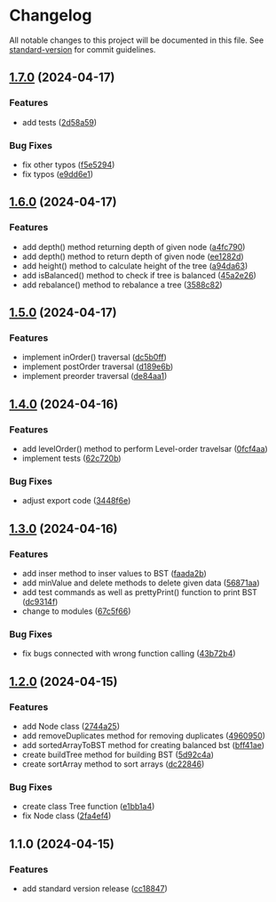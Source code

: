 # Changelog

All notable changes to this project will be documented in this file. See [standard-version](https://github.com/conventional-changelog/standard-version) for commit guidelines.

## [1.7.0](https://github.com/adammmusial/balanced-binary-search-tree/compare/v1.6.0...v1.7.0) (2024-04-17)


### Features

* add tests ([2d58a59](https://github.com/adammmusial/balanced-binary-search-tree/commit/2d58a59d001ac5fa5e2bd7bce389a2e736cfba99))


### Bug Fixes

* fix other typos ([f5e5294](https://github.com/adammmusial/balanced-binary-search-tree/commit/f5e52943763f56a3133ac509e21b5e0116975375))
* fix typos ([e9dd6e1](https://github.com/adammmusial/balanced-binary-search-tree/commit/e9dd6e175be6c918d5138bcc59fc5c9a7c044b04))

## [1.6.0](https://github.com/adammmusial/balanced-binary-search-tree/compare/v1.5.0...v1.6.0) (2024-04-17)


### Features

* add depth() method returning depth of given node ([a4fc790](https://github.com/adammmusial/balanced-binary-search-tree/commit/a4fc790a63531add29ab8370962dfd6336963e3b))
* add depth() method to return depth of given node ([ee1282d](https://github.com/adammmusial/balanced-binary-search-tree/commit/ee1282d79c4e31d2a5e3ca0c110a8e3165f464e1))
* add height() method to calculate height of the tree ([a94da63](https://github.com/adammmusial/balanced-binary-search-tree/commit/a94da631fb2f03d8642cdc26d9158bdfd1bbd27c))
* add isBalanced() method to check if tree is balanced ([45a2e26](https://github.com/adammmusial/balanced-binary-search-tree/commit/45a2e26fbe205f8ec5937d3361851851032831ec))
* add rebalance() method to rebalance a tree ([3588c82](https://github.com/adammmusial/balanced-binary-search-tree/commit/3588c82ba6cca9b95c10838b8383b4ef79e5b666))

## [1.5.0](https://github.com/adammmusial/balanced-binary-search-tree/compare/v1.4.0...v1.5.0) (2024-04-17)


### Features

* implement inOrder() traversal ([dc5b0ff](https://github.com/adammmusial/balanced-binary-search-tree/commit/dc5b0ff2df5bf702d81ace944d9f71ce35e41c54))
* implement postOrder traversal ([d189e6b](https://github.com/adammmusial/balanced-binary-search-tree/commit/d189e6b592506058e1c46cf314951ad9060a006b))
* implement preorder traversal ([de84aa1](https://github.com/adammmusial/balanced-binary-search-tree/commit/de84aa198cbcd8ad38c7ca05c4cd8d4a8fb7f917))

## [1.4.0](https://github.com/adammmusial/balanced-binary-search-tree/compare/v1.3.0...v1.4.0) (2024-04-16)


### Features

* add levelOrder() method to perform Level-order travelsar ([0fcf4aa](https://github.com/adammmusial/balanced-binary-search-tree/commit/0fcf4aa7dd1905250ed8296421752a0e1fcc76c5))
* implement tests ([62c720b](https://github.com/adammmusial/balanced-binary-search-tree/commit/62c720b11ec62e1b1ff688fc154ed98d74b2b962))


### Bug Fixes

* adjust export code ([3448f6e](https://github.com/adammmusial/balanced-binary-search-tree/commit/3448f6ef5ce7e2e4ef3e4bb11077346394032785))

## [1.3.0](https://github.com/adammmusial/balanced-binary-search-tree/compare/v1.2.0...v1.3.0) (2024-04-16)


### Features

* add inser method to inser values to BST ([faada2b](https://github.com/adammmusial/balanced-binary-search-tree/commit/faada2bd6306a703823837d09a51a522fe6bb005))
* add minValue and delete methods to delete given data ([56871aa](https://github.com/adammmusial/balanced-binary-search-tree/commit/56871aa851126536be9c71cc90798bce74f70be1))
* add test commands as well as prettyPrint() function to print BST ([dc9314f](https://github.com/adammmusial/balanced-binary-search-tree/commit/dc9314fde81e9edf06e61533aca8f5b5ac266e7e))
* change to modules ([67c5f66](https://github.com/adammmusial/balanced-binary-search-tree/commit/67c5f6645c75be22216af88b4ca3d047e7c22884))


### Bug Fixes

* fix bugs connected with wrong function calling ([43b72b4](https://github.com/adammmusial/balanced-binary-search-tree/commit/43b72b422ca72ed2d13281da04c46747b93cc194))

## [1.2.0](https://github.com/adammmusial/balanced-binary-search-tree/compare/v1.1.0...v1.2.0) (2024-04-15)


### Features

* add Node class ([2744a25](https://github.com/adammmusial/balanced-binary-search-tree/commit/2744a250278281f1e063e9fc7593fa74be68ed35))
* add removeDuplicates method for removing duplicates ([4960950](https://github.com/adammmusial/balanced-binary-search-tree/commit/496095090d976f1b79e22fc35be2891dca5df578))
* add sortedArrayToBST method for creating balanced bst ([bff41ae](https://github.com/adammmusial/balanced-binary-search-tree/commit/bff41aea2c45a1627d2670ddb1107629eea3541a))
* create buildTree method for building BST ([5d92c4a](https://github.com/adammmusial/balanced-binary-search-tree/commit/5d92c4aea8459febbc7cff8b12950e12ba30803f))
* create sortArray method to sort arrays ([dc22846](https://github.com/adammmusial/balanced-binary-search-tree/commit/dc22846c6ece97fb79bb5c32da5869a3e3db1218))


### Bug Fixes

* create class Tree function ([e1bb1a4](https://github.com/adammmusial/balanced-binary-search-tree/commit/e1bb1a41ae18d803a4257d91e606e6c1572cd494))
* fix Node class ([2fa4ef4](https://github.com/adammmusial/balanced-binary-search-tree/commit/2fa4ef4aec875c2194ab2d24bd572b3de1cf77e6))

## 1.1.0 (2024-04-15)


### Features

* add standard version release ([cc18847](https://github.com/adammmusial/balanced-binary-search-tree/commit/cc188479ad8b7861adcc192564e903b7c8266bfa))

